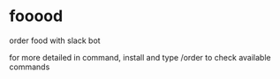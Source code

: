 # fooood
order food with slack bot

for more detailed in command, install and type /order to check available commands
